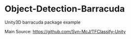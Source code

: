 # Object-Detection-Barracuda
Unity3D barracuda package example

Main Source: https://github.com/Syn-McJ/TFClassify-Unity
